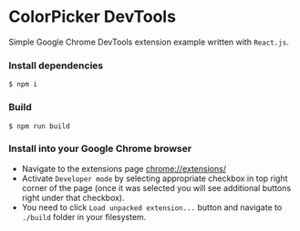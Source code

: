 # ColorPicker DevTools

Simple Google Chrome DevTools extension example written with `React.js`.

### Install dependencies ###

```
$ npm i
```

### Build ###

```
$ npm run build
```

### Install into your Google Chrome browser ###

* Navigate to the extensions page [chrome://extensions/](chrome://extensions/)
* Activate `Developer mode` by selecting appropriate checkbox in top right corner of the page (once it was selected you will see additional buttons right under that checkbox).
* You need to click `Load unpacked extension...` button and navigate to `./build` folder in your filesystem.
